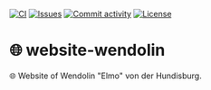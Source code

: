 [![CI](https://img.shields.io/github/actions/workflow/status/heinrichreimer/website-wendolin/ci.yml?branch=main&style=flat-square)](https://github.com/heinrichreimer/website-wendolin/actions/workflows/ci.yml)
[![Issues](https://img.shields.io/github/issues/heinrichreimer/website-wendolin?style=flat-square)](https://github.com/heinrichreimer/website-wendolin/issues)
[![Commit activity](https://img.shields.io/github/commit-activity/m/heinrichreimer/website-wendolin?style=flat-square)](https://github.com/heinrichreimer/website-wendolin/commits)
[![License](https://img.shields.io/github/license/heinrichreimer/website-wendolin?style=flat-square)](LICENSE)

# 🌐 website-wendolin

🌐 Website of Wendolin "Elmo" von der Hundisburg.

